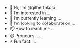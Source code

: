 - 👋 Hi, I’m @gilbertnkolo
- 👀 I’m interested in ...
- 🌱 I’m currently learning ...
- 💞️ I’m looking to collaborate on ...
- 📫 How to reach me ...
- 😄 Pronouns: ...
- ⚡ Fun fact: ...

<!---
gilbertnkolo/gilbertnkolo is a ✨ special ✨ repository because its `README.md` (this file) appears on your GitHub profile.
You can click the Preview link to take a look at your changes.
--->
